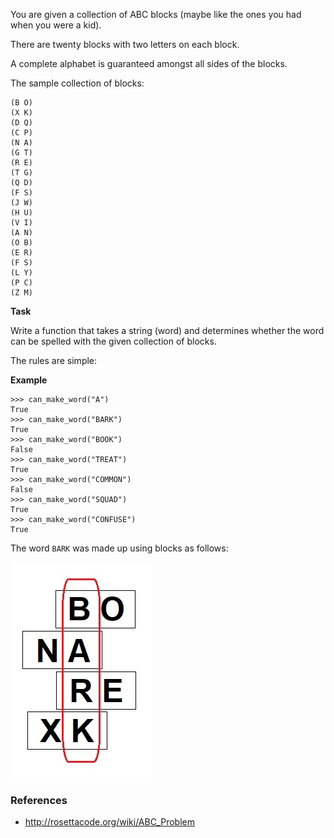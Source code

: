 You are given a collection of ABC blocks  (maybe like the ones you had when you were a kid).

There are twenty blocks with two letters on each block.

A complete alphabet is guaranteed amongst all sides of the blocks.

The sample collection of blocks:

```
(B O)
(X K)
(D Q)
(C P)
(N A)
(G T)
(R E)
(T G)
(Q D)
(F S)
(J W)
(H U)
(V I)
(A N)
(O B)
(E R)
(F S)
(L Y)
(P C)
(Z M)
```

**Task**

Write a function that takes a string (word) and determines whether the word can be spelled with the given collection of blocks.


The rules are simple:

**Example**

```
>>> can_make_word("A")
True
>>> can_make_word("BARK")
True
>>> can_make_word("BOOK")
False
>>> can_make_word("TREAT")
True
>>> can_make_word("COMMON")
False
>>> can_make_word("SQUAD")
True
>>> can_make_word("CONFUSE")
True
```

The word `BARK` was made up using blocks as follows:
 
![Blocks Example](https://raw.githubusercontent.com/carlpaton/Boilerplate/master/Rosetta%20Code/ABC_Problem/blocks%20example.jpg)

### References

* http://rosettacode.org/wiki/ABC_Problem
